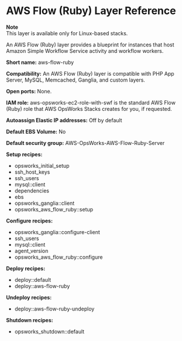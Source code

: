 # AWS Flow \(Ruby\) Layer Reference<a name="layers-server-flow"></a>

**Note**  
This layer is available only for Linux\-based stacks\.

An AWS Flow \(Ruby\) layer provides a blueprint for instances that host Amazon Simple Workflow Service activity and workflow workers\.

**Short name:** aws\-flow\-ruby

**Compatibility:** An AWS Flow \(Ruby\) layer is compatible with PHP App Server, MySQL, Memcached, Ganglia, and custom layers\.

**Open ports:** None\.

**IAM role:** aws\-opsworks\-ec2\-role\-with\-swf is the standard AWS Flow \(Ruby\) role that AWS OpsWorks Stacks creates for you, if requested\.

**Autoassign Elastic IP addresses:** Off by default

**Default EBS Volume:** No

**Default security group:** AWS\-OpsWorks\-AWS\-Flow\-Ruby\-Server

**Setup recipes:**
+ opsworks\_initial\_setup
+ ssh\_host\_keys
+ ssh\_users
+ mysql::client
+ dependencies
+ ebs
+ opsworks\_ganglia::client
+ opsworks\_aws\_flow\_ruby::setup

**Configure recipes:**
+ opsworks\_ganglia::configure\-client
+ ssh\_users
+ mysql::client
+ agent\_version
+ opsworks\_aws\_flow\_ruby::configure 

**Deploy recipes:**
+ deploy::default
+ deploy::aws\-flow\-ruby 

**Undeploy recipes:**
+ deploy::aws\-flow\-ruby\-undeploy

**Shutdown recipes:**
+ opsworks\_shutdown::default